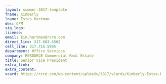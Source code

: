 ```yaml
---
layout: summer-2017-template 
fname: Kimberly
lname: Estes Hartman
des: CPM
sig_logo: 
license: 
email: kim.hartman@rcre.com
direct_line: 317.663.6562
cell_line: 317.716.5895
department: Office Services
company: RESOURCE Commercial Real Estate
title: Senior Vice President
extra_link: 
extra_content: 
vcard: https://rcre.com/wp-content/uploads/2017/vCards/Kimberly-Estes-Hartman-CPM.vcf
---
```

